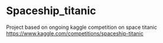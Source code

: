 # Spaceship_titanic
Project based on ongoing kaggle competition on space titanic https://www.kaggle.com/competitions/spaceship-titanic

